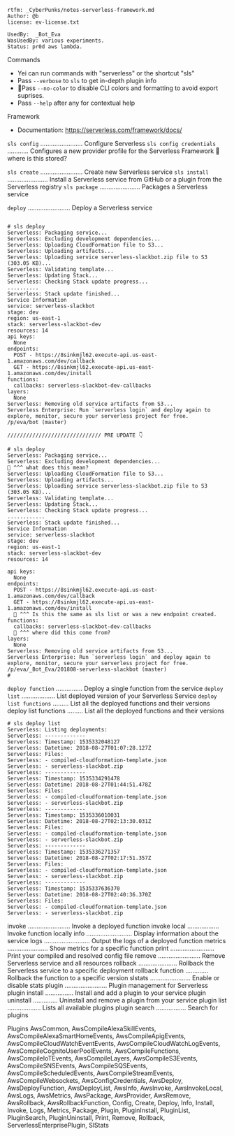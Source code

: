 
```header
rtfm: _CyberPunks/notes-serverless-framework.md
Author: @b
license: ev-license.txt

UsedBy:  _Bot_Eva
WasUsedBy: various experiments. 
Status: pr0d aws lambda.
```

Commands
* Yei can run commands with "serverless" or the shortcut "sls"
* Pass `--verbose` to `sls` to get in-depth plugin info
* 🙏Pass `--no-color` to disable CLI colors and formatting to avoid export suprises.
* Pass `--help` after any <command> for contextual help

Framework
* Documentation: https://serverless.com/framework/docs/

`sls config` ........................ Configure Serverless
`sls config credentials` ............ Configures a new provider profile for the Serverless Framework
🍰 where is this stored?

`sls create` ........................ Create new Serverless service
`sls install` ....................... Install a Serverless service from GitHub or a plugin from the Serverless registry
`sls package` ....................... Packages a Serverless service

`deploy` ........................ Deploy a Serverless service 
```log dt201907;

# sls deploy
Serverless: Packaging service...
Serverless: Excluding development dependencies...
Serverless: Uploading CloudFormation file to S3...
Serverless: Uploading artifacts...
Serverless: Uploading service serverless-slackbot.zip file to S3 (303.05 KB)...
Serverless: Validating template...
Serverless: Updating Stack...
Serverless: Checking Stack update progress...
..........
Serverless: Stack update finished...
Service Information
service: serverless-slackbot
stage: dev
region: us-east-1
stack: serverless-slackbot-dev
resources: 14
api keys:
  None
endpoints:
  POST - https://8sinkmjl62.execute-api.us-east-1.amazonaws.com/dev/callback
  GET - https://8sinkmjl62.execute-api.us-east-1.amazonaws.com/dev/install
functions:
  callbacks: serverless-slackbot-dev-callbacks
layers:
  None
Serverless: Removing old service artifacts from S3...
Serverless Enterprise: Run `serverless login` and deploy again to explore, monitor, secure your serverless project for free.
/p/eva/bot (master)

////////////////////////////// PRE UPDATE 👇

# sls deploy
Serverless: Packaging service...
Serverless: Excluding development dependencies...
🍰 ^^^ what does this mean? 
Serverless: Uploading CloudFormation file to S3...
Serverless: Uploading artifacts...
Serverless: Uploading service serverless-slackbot.zip file to S3 (303.05 KB)...
Serverless: Validating template...
Serverless: Updating Stack...
Serverless: Checking Stack update progress...
............
Serverless: Stack update finished...
Service Information
service: serverless-slackbot
stage: dev
region: us-east-1
stack: serverless-slackbot-dev
resources: 14

api keys:
  None
endpoints:
  POST - https://8sinkmjl62.execute-api.us-east-1.amazonaws.com/dev/callback
  GET - https://8sinkmjl62.execute-api.us-east-1.amazonaws.com/dev/install
  🍰 ^^^ Is this the same as sls list or was a new endpoint created. 
functions:
  callbacks: serverless-slackbot-dev-callbacks
  🍰 ^^^ where did this come from? 
layers:
  None
Serverless: Removing old service artifacts from S3...
Serverless Enterprise: Run `serverless login` and deploy again to explore, monitor, secure your serverless project for free.
/p/eva/_Bot_Eva/201808-serverless-slackbot (master)
#

```

`deploy function` ............... Deploy a single function from the service
`deploy list` ................... List deployed version of your Serverless Service 
`deploy list functions` ......... List all the deployed functions and their versions
deploy list functions ......... List all the deployed functions and their versions



```log dt201907;
# sls deploy list
Serverless: Listing deployments:
Serverless: -------------
Serverless: Timestamp: 1535332048127
Serverless: Datetime: 2018-08-27T01:07:28.127Z
Serverless: Files:
Serverless: - compiled-cloudformation-template.json
Serverless: - serverless-slackbot.zip
Serverless: -------------
Serverless: Timestamp: 1535334291478
Serverless: Datetime: 2018-08-27T01:44:51.478Z
Serverless: Files:
Serverless: - compiled-cloudformation-template.json
Serverless: - serverless-slackbot.zip
Serverless: -------------
Serverless: Timestamp: 1535336010031
Serverless: Datetime: 2018-08-27T02:13:30.031Z
Serverless: Files:
Serverless: - compiled-cloudformation-template.json
Serverless: - serverless-slackbot.zip
Serverless: -------------
Serverless: Timestamp: 1535336271357
Serverless: Datetime: 2018-08-27T02:17:51.357Z
Serverless: Files:
Serverless: - compiled-cloudformation-template.json
Serverless: - serverless-slackbot.zip
Serverless: -------------
Serverless: Timestamp: 1535337636370
Serverless: Datetime: 2018-08-27T02:40:36.370Z
Serverless: Files:
Serverless: - compiled-cloudformation-template.json
Serverless: - serverless-slackbot.zip

```


invoke ........................ Invoke a deployed function
invoke local .................. Invoke function locally
info .......................... Display information about the service
logs .......................... Output the logs of a deployed function
metrics ....................... Show metrics for a specific function
print ......................... Print your compiled and resolved config file
remove ........................ Remove Serverless service and all resources
rollback ...................... Rollback the Serverless service to a specific deployment
rollback function ............. Rollback the function to a specific version
slstats ....................... Enable or disable stats
plugin ........................ Plugin management for Serverless
plugin install ................ Install and add a plugin to your service
plugin uninstall .............. Uninstall and remove a plugin from your service
plugin list ................... Lists all available plugins
plugin search ................. Search for plugins

Plugins
AwsCommon, AwsCompileAlexaSkillEvents, AwsCompileAlexaSmartHomeEvents, AwsCompileApigEvents, AwsCompileCloudWatchEventEvents, AwsCompileCloudWatchLogEvents, AwsCompileCognitoUserPoolEvents, AwsCompileFunctions, AwsCompileIoTEvents, AwsCompileLayers, AwsCompileS3Events, AwsCompileSNSEvents, AwsCompileSQSEvents, AwsCompileScheduledEvents, AwsCompileStreamEvents, AwsCompileWebsockets, AwsConfigCredentials, AwsDeploy, AwsDeployFunction, AwsDeployList, AwsInfo, AwsInvoke, AwsInvokeLocal, AwsLogs, AwsMetrics, AwsPackage, AwsProvider, AwsRemove, AwsRollback, AwsRollbackFunction, Config, Create, Deploy, Info, Install, Invoke, Logs, Metrics, Package, Plugin, PluginInstall, PluginList, PluginSearch, PluginUninstall, Print, Remove, Rollback, ServerlessEnterprisePlugin, SlStats



